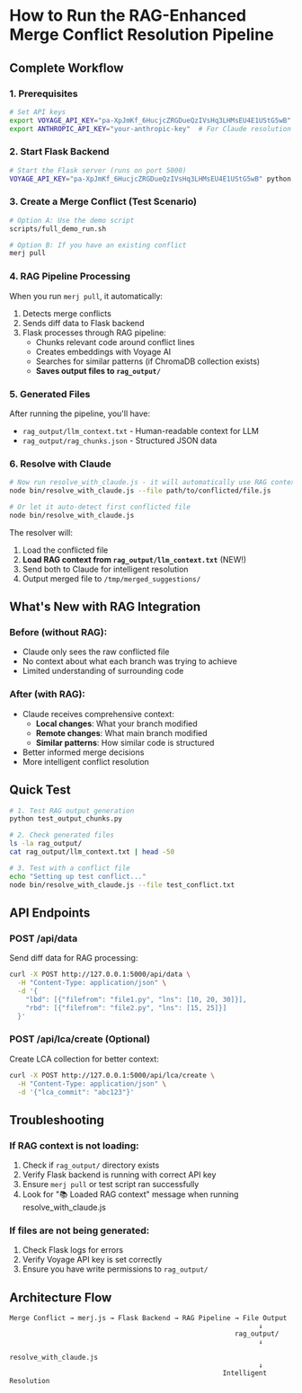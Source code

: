 # How to Run the RAG-Enhanced Merge Conflict Resolution Pipeline

## Complete Workflow

### 1. Prerequisites
```bash
# Set API keys
export VOYAGE_API_KEY="pa-XpJmKf_6HucjcZRGDueQzIVsHq3LHMsEU4E1UStG5wB"  # For embeddings
export ANTHROPIC_API_KEY="your-anthropic-key"  # For Claude resolution
```

### 2. Start Flask Backend
```bash
# Start the Flask server (runs on port 5000)
VOYAGE_API_KEY="pa-XpJmKf_6HucjcZRGDueQzIVsHq3LHMsEU4E1UStG5wB" python flask_backend/app.py
```

### 3. Create a Merge Conflict (Test Scenario)
```bash
# Option A: Use the demo script
scripts/full_demo_run.sh

# Option B: If you have an existing conflict
merj pull
```

### 4. RAG Pipeline Processing
When you run `merj pull`, it automatically:
1. Detects merge conflicts
2. Sends diff data to Flask backend
3. Flask processes through RAG pipeline:
   - Chunks relevant code around conflict lines
   - Creates embeddings with Voyage AI
   - Searches for similar patterns (if ChromaDB collection exists)
   - **Saves output files to `rag_output/`**

### 5. Generated Files
After running the pipeline, you'll have:
- `rag_output/llm_context.txt` - Human-readable context for LLM
- `rag_output/rag_chunks.json` - Structured JSON data

### 6. Resolve with Claude
```bash
# Now run resolve_with_claude.js - it will automatically use RAG context
node bin/resolve_with_claude.js --file path/to/conflicted/file.js

# Or let it auto-detect first conflicted file
node bin/resolve_with_claude.js
```

The resolver will:
1. Load the conflicted file
2. **Load RAG context from `rag_output/llm_context.txt`** (NEW!)
3. Send both to Claude for intelligent resolution
4. Output merged file to `/tmp/merged_suggestions/`

## What's New with RAG Integration

### Before (without RAG):
- Claude only sees the raw conflicted file
- No context about what each branch was trying to achieve
- Limited understanding of surrounding code

### After (with RAG):
- Claude receives comprehensive context:
  - **Local changes**: What your branch modified
  - **Remote changes**: What main branch modified
  - **Similar patterns**: How similar code is structured
- Better informed merge decisions
- More intelligent conflict resolution

## Quick Test

```bash
# 1. Test RAG output generation
python test_output_chunks.py

# 2. Check generated files
ls -la rag_output/
cat rag_output/llm_context.txt | head -50

# 3. Test with a conflict file
echo "Setting up test conflict..."
node bin/resolve_with_claude.js --file test_conflict.txt
```

## API Endpoints

### POST /api/data
Send diff data for RAG processing:
```bash
curl -X POST http://127.0.0.1:5000/api/data \
  -H "Content-Type: application/json" \
  -d '{
    "lbd": [{"filefrom": "file1.py", "lns": [10, 20, 30]}],
    "rbd": [{"filefrom": "file2.py", "lns": [15, 25]}]
  }'
```

### POST /api/lca/create (Optional)
Create LCA collection for better context:
```bash
curl -X POST http://127.0.0.1:5000/api/lca/create \
  -H "Content-Type: application/json" \
  -d '{"lca_commit": "abc123"}'
```

## Troubleshooting

### If RAG context is not loading:
1. Check if `rag_output/` directory exists
2. Verify Flask backend is running with correct API key
3. Ensure `merj pull` or test script ran successfully
4. Look for "📚 Loaded RAG context" message when running resolve_with_claude.js

### If files are not being generated:
1. Check Flask logs for errors
2. Verify Voyage API key is set correctly
3. Ensure you have write permissions to `rag_output/`

## Architecture Flow
```
Merge Conflict → merj.js → Flask Backend → RAG Pipeline → File Output
                                                              ↓
                                                        rag_output/
                                                              ↓
                                                    resolve_with_claude.js
                                                              ↓
                                                     Intelligent Resolution
```